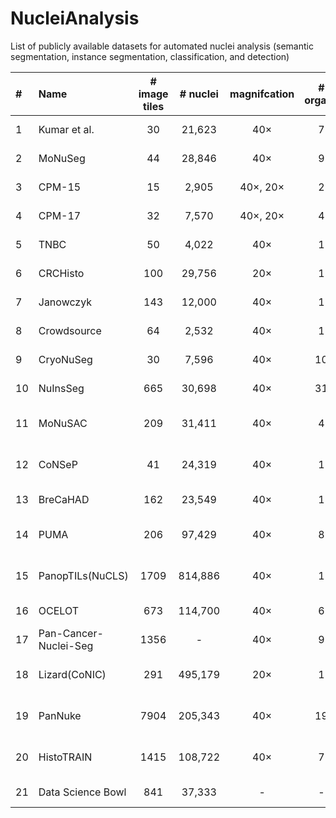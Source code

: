 # NucleiAnalysis
List of publicly available datasets for automated nuclei analysis (semantic segmentation, instance segmentation, classification, and detection)


| #  | Name                  | # image tiles | # nuclei | magnifcation | # organs | tile size (pixels)  |    annotation    |          main task(s)          | staining |                                             Link                                             |
|:---|:----------------------|:-------------:|:--------:|:------------:|:--------:|:-------------------:|:----------------:|:------------------------------:| :---: |:--------------------------------------------------------------------------------------------:|
| 1  | Kumar et al.          |      30       |  21,623  |     40×      |    7     |      1000×1000      |      manual      |         Instance Seg.          | H&E |                      [paper](https://doi.org/10.1109/TMI.2017.2677499 )                      |
| 2  | MoNuSeg               |      44       |  28,846  |     40×      |    9     |      1000×1000      |      manual      |         Instance Seg.          | H&E |                              [paper](10.1109/TMI.2017.2677499)                               |
| 3  | CPM-15                |      15       |  2,905   |   40×, 20×   |    2     |  400×400, 600×1000  |      manual      |         Instance Seg.          | H&E |                              [paper](10.3389/fbioe.2019.00053)                               |
| 4  | CPM-17                |      32       |  7,570   |   40×, 20×   |    4     | 500×500 to 600×600  |      manual      |         Instance Seg.          | H&E |                              [paper](10.3389/fbioe.2019.00053)                               |
| 5  | TNBC                  |      50       |  4,022   |     40×      |    1     |       512×512       |      manual      |         Instance Seg.          | H&E |                              [paper](10.1109/TMI.2018.2865709)                               |
| 6  | CRCHisto              |      100      |  29,756  |     20×      |    1     |       500×500       |      manual      |         Instance Seg.          | H&E |                              [paper](10.1109/TMI.2016.2525803)                               |
| 7  | Janowczyk             |      143      |  12,000  |     40×      |    1     |      2000×2000      |      manual      |         Instance Seg.          | H&E |             [paper](https://andrewjanowczyk.com/use-case-1-nuclei-segmentation/)             |
| 8  | Crowdsource           |      64       |  2,532   |     40×      |    1     |       400×400       |      manual      |         Instance Seg.          | H&E |                             [paper](10.1142/9789814644730_0029)                              |
| 9  | CryoNuSeg             |      30       |  7,596   |     40×      |    10    |       512×512       |      manual      |         Instance Seg.          | H&E |                  [paper](https://doi.org/10.1016/j.compbiomed.2021.104349)                   |
| 10 | NuInsSeg              |      665      |  30,698  |     40×      |    31    |       512×512       |      manual      |         Instance Seg.          | H&E |                     [paper](https://doi.org/10.1038/s41597-024-03117-2)                      |
| 11 | MoNuSAC               |      209      |  31,411  |     40×      |    4     | 81×113 to 1422×2162 |      manual      | Instance Seg. & Classification | H&E |                      [paper](https://doi.org/10.1109/TMI.2021.3085712)                       |
| 12 | CoNSeP                |      41       |  24,319  |     40×      |    1     |      1000×1000      |      manual      | Instance Seg. & Classification | H&E |                     [paper](https://doi.org/10.1016/j.media.2019.101563)                     |
| 13 | BreCaHAD              |      162      |  23,549  |     40×      |    1     |     1360 × 1024     |      manual      |   Detection & Classification   | H&E |                      [paper](https://doi.org/10.1186/s13104-019-4121-7)                      |
| 14 | PUMA                  |      206      |  97,429  |     40×      |    8     |     1024 × 1024     |      manual      | Instance Seg. & Classification | H&E |                     [paper](https://doi.org/10.1093/gigascience/giaf011)                     |
| 15 | PanopTILs(NuCLS)      |     1709      | 814,886  |     40×      |    1     |     1024 × 1024     |    semi-auto     | Instance Seg. & Classification | H&E |                    [paper](https://doi.org/10.1101/2022.01.08.22268814 )                     |
| 16 | OCELOT                |      673      | 114,700  |     40×      |    6     |     1024 × 1024     |      manual      |   Detection & Classification   | H&E |                    [paper](https://doi.org/10.1109/cvpr52729.2023.02289)                     |
| 17 | Pan-Cancer-Nuclei-Seg |     1356      |    -     |     40×      |    9     |      256 × 256      | manual+semi-auto |         Instance Seg.          | H&E |                     [paper](https://doi.org/10.7937/TCIA.2019.4A4DKP9U)                      |
| 18 | Lizard(CoNIC)         |      291      | 495,179  |     20×      |    1     |     1016 × 917      |    semi-auto     | Instance Seg. & Classification | H&E |                      [paper](https://doi.org/10.48550/arXiv.2108.11195)                      |
| 19 | PanNuke               |     7904      | 205,343  |     40×      |    19    |      224 × 224      |    semi-auto     | Instance Seg. & Classification | H&E |                      [paper](https://doi.org/10.48550/arXiv.2003.10778)                      |
| 20 | HistoTRAIN            |     1415      | 108,722  |     40×      |    7     |      448 × 448      |    semi-auto     | Instance Seg. & Classification | H&E |                          [paper](https://arxiv.org/abs/2508.09926)                           |
| 21 | Data Science Bowl     |      841      |  37,333  |      -       |    -     |          -          |      manual      |         Instance Seg.          | H&E |                      [paper](https://doi.org/10.1038/s41592-019-0612-7)                      |